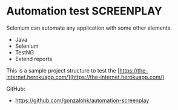 # Automation test SCREENPLAY
Selenium can automate any application with some other elements. 
- Java
- Selenium
- TestNG
- Extend reports

This is a sample project structure to test the [https://the-internet.herokuapp.com/](https://the-internet.herokuapp.com/). 

GitHub:
 -  https://github.com/gonzalohk/automation-screenplay
